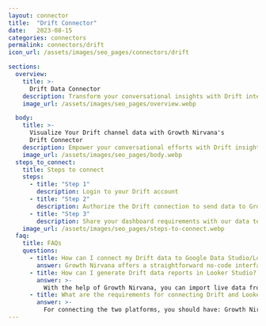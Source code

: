 ```yaml
---
layout: connector
title:  "Drift Connector"
date:   2023-08-15
categories: connectors
permalink: connectors/drift
icon_url: /assets/images/seo_pages/connectors/drift

sections:
  overview:
    title: >-
      Drift Data Connector
    description: Transform your conversational insights with Drift integration. Seamlessly merge conversation data from Drift with Looker Studio's analytical capabilities, unlocking insights that power customer interactions, lead generation strategies, and operational excellence.
    image_url: /assets/images/seo_pages/overview.webp

  body:
    title: >-
      Visualize Your Drift channel data with Growth Nirvana's
      Drift Connector
    description: Empower your conversational efforts with Drift insights integrated into Looker Studio's analytics environment.
    image_url: /assets/images/seo_pages/body.webp
  steps_to_connect:
    title: Steps to connect
    steps:
      - title: "Step 1"
        description: Login to your Drift account
      - title: "Step 2"
        description: Authorize the Drift connection to send data to Growth Nirvana
      - title: "Step 3"
        description: Share your dashboard requirements with our data team. We will build the report for you.
    image_url: /assets/images/seo_pages/steps-to-connect.webp
  faq:
    title: FAQs
    questions:
      - title: How can I connect my Drift data to Google Data Studio/Looker Studio?
        answer: Growth Nirvana offers a straightforward no-code interface to connect to Drift data sources.
      - title: How can I generate Drift data reports in Looker Studio?
        answer: >-
          With the help of Growth Nirvana, you can import live data from Drift into Looker Studio. These data can be viewed in charts, tables, and dashboards to generate branded reports that can be shared instantly.
      - title: What are the requirements for connecting Drift and Looker Studio?
        answer: >-
          For connecting the two platforms, you should have: Growth Nirvana Account and Drift Ads Account
---
```

